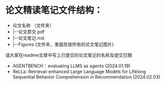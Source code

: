 # 论文精读笔记文件结构：

- 论文名称 （文件夹）
- |--论文原文.pdf
- |--论文笔记.md
- |--Figures (文件夹，里面存放所有的论文笔记图片)

请大家在readme文章中写上已提交的论文笔记的名称及提交日期

- AGENTBENCH：evaluating LLMS as agents (2024.01.19)
- ReLLa: Retrieval-enhanced Large Language Models for Lifelong Sequential Behavior Comprehension in Recommendation (2024.02.03)
